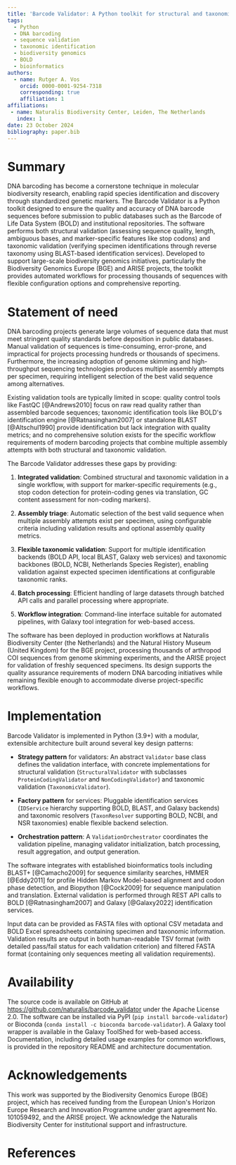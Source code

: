 ```yaml
---
title: 'Barcode Validator: A Python toolkit for structural and taxonomic validation of DNA barcode sequences'
tags:
  - Python
  - DNA barcoding
  - sequence validation
  - taxonomic identification
  - biodiversity genomics
  - BOLD
  - bioinformatics
authors:
  - name: Rutger A. Vos
    orcid: 0000-0001-9254-7318
    corresponding: true
    affiliation: 1
affiliations:
 - name: Naturalis Biodiversity Center, Leiden, The Netherlands
   index: 1
date: 23 October 2024
bibliography: paper.bib
---
```


# Summary

DNA barcoding has become a cornerstone technique in molecular biodiversity research, enabling rapid species identification and discovery through standardized genetic markers. The Barcode Validator is a Python toolkit designed to ensure the quality and accuracy of DNA barcode sequences before submission to public databases such as the Barcode of Life Data System (BOLD) and institutional repositories. The software performs both structural validation (assessing sequence quality, length, ambiguous bases, and marker-specific features like stop codons) and taxonomic validation (verifying specimen identifications through reverse taxonomy using BLAST-based identification services). Developed to support large-scale biodiversity genomics initiatives, particularly the Biodiversity Genomics Europe (BGE) and ARISE projects, the toolkit provides automated workflows for processing thousands of sequences with flexible configuration options and comprehensive reporting.

# Statement of need

DNA barcoding projects generate large volumes of sequence data that must meet stringent quality standards before deposition in public databases. Manual validation of sequences is time-consuming, error-prone, and impractical for projects processing hundreds or thousands of specimens. Furthermore, the increasing adoption of genome skimming and high-throughput sequencing technologies produces multiple assembly attempts per specimen, requiring intelligent selection of the best valid sequence among alternatives.

Existing validation tools are typically limited in scope: quality control tools like FastQC [@Andrews2010] focus on raw read quality rather than assembled barcode sequences; taxonomic identification tools like BOLD's identification engine [@Ratnasingham2007] or standalone BLAST [@Altschul1990] provide identification but lack integration with quality metrics; and no comprehensive solution exists for the specific workflow requirements of modern barcoding projects that combine multiple assembly attempts with both structural and taxonomic validation.

The Barcode Validator addresses these gaps by providing:

1. **Integrated validation**: Combined structural and taxonomic validation in a single workflow, with support for marker-specific requirements (e.g., stop codon detection for protein-coding genes via translation, GC content assessment for non-coding markers).

2. **Assembly triage**: Automatic selection of the best valid sequence when multiple assembly attempts exist per specimen, using configurable criteria including validation results and optional assembly quality metrics.

3. **Flexible taxonomic validation**: Support for multiple identification backends (BOLD API, local BLAST, Galaxy web services) and taxonomic backbones (BOLD, NCBI, Netherlands Species Register), enabling validation against expected specimen identifications at configurable taxonomic ranks.

4. **Batch processing**: Efficient handling of large datasets through batched API calls and parallel processing where appropriate.

5. **Workflow integration**: Command-line interface suitable for automated pipelines, with Galaxy tool integration for web-based access.

The software has been deployed in production workflows at Naturalis Biodiversity Center (the Netherlands) and the Natural History Museum (United Kingdom) for the BGE project, processing thousands of arthropod COI sequences from genome skimming experiments, and the ARISE project for validation of freshly sequenced specimens. Its design supports the quality assurance requirements of modern DNA barcoding initiatives while remaining flexible enough to accommodate diverse project-specific workflows.

# Implementation

Barcode Validator is implemented in Python (3.9+) with a modular, extensible architecture built around several key design patterns:

- **Strategy pattern** for validators: An abstract `Validator` base class defines the validation interface, with concrete implementations for structural validation (`StructuralValidator` with subclasses `ProteinCodingValidator` and `NonCodingValidator`) and taxonomic validation (`TaxonomicValidator`).

- **Factory pattern** for services: Pluggable identification services (`IDService` hierarchy supporting BOLD, BLAST, and Galaxy backends) and taxonomic resolvers (`TaxonResolver` supporting BOLD, NCBI, and NSR taxonomies) enable flexible backend selection.

- **Orchestration pattern**: A `ValidationOrchestrator` coordinates the validation pipeline, managing validator initialization, batch processing, result aggregation, and output generation.

The software integrates with established bioinformatics tools including BLAST+ [@Camacho2009] for sequence similarity searches, HMMER [@Eddy2011] for profile Hidden Markov Model-based alignment and codon phase detection, and Biopython [@Cock2009] for sequence manipulation and translation. External validation is performed through REST API calls to BOLD [@Ratnasingham2007] and Galaxy [@Galaxy2022] identification services.

Input data can be provided as FASTA files with optional CSV metadata and BOLD Excel spreadsheets containing specimen and taxonomic information. Validation results are output in both human-readable TSV format (with detailed pass/fail status for each validation criterion) and filtered FASTA format (containing only sequences meeting all validation requirements).

# Availability

The source code is available on GitHub at https://github.com/naturalis/barcode_validator under the Apache License 2.0. The software can be installed via PyPI (`pip install barcode-validator`) or Bioconda (`conda install -c bioconda barcode-validator`). A Galaxy tool wrapper is available in the Galaxy ToolShed for web-based access. Documentation, including detailed usage examples for common workflows, is provided in the repository README and architecture documentation.

# Acknowledgements

This work was supported by the Biodiversity Genomics Europe (BGE) project, which has received funding from the European Union's Horizon Europe Research and Innovation Programme under grant agreement No. 101059492, and the ARISE project. We acknowledge the Naturalis Biodiversity Center for institutional support and infrastructure.

# References
